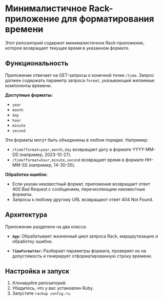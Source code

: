 # Минималистичное Rack-приложение для форматирования времени

Этот репозиторий содержит минималистичное Rack-приложение, которое возвращает текущее время в указанном формате.

## Функциональность

Приложение отвечает на GET-запросы к конечной точке `/time`. Запрос должен содержать параметр запроса `format`, указывающий желаемые компоненты времени.

**Доступные форматы:**

* `year`
* `month`
* `day`
* `hour`
* `minute`
* `second`

Эти форматы могут быть объединены в любом порядке. Например:

* `/time?format=year,month,day` возвращает дату в формате YYYY-MM-DD (например, 2023-10-27).
* `/time?format=hour,minute,second` возвращает время в формате HH-MM-SS (например, 14-30-55).

**Обработка ошибок:**

* Если указан неизвестный формат, приложение возвращает ответ 400 Bad Request с сообщением, перечисляющим неизвестные форматы.
* Запросы к любому другому URL возвращают ответ 404 Not Found.

## Архитектура

Приложение разделено на два класса:

* **`App`:** Обрабатывает жизненный цикл запроса Rack, маршрутизацию и обработку ошибок.


* **`TimeFormatter`:** Разбирает параметры формата, проверяет их на допустимость и генерирует отформатированную строку времени.

## Настройка и запуск

1. Клонируйте репозиторий.
2. Убедитесь, что у вас установлен Ruby.
3. Запустите `rackup config.ru`.